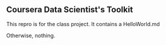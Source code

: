 ## Coursera Data Scientist's Toolkit

This repro is for the class project.
It contains a HelloWorld.md

Otherwise, nothing.
